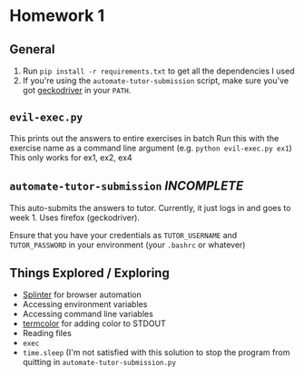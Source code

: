 # Homework 1

## General
1. Run `pip install -r requirements.txt` to get all the dependencies I used
1. If you're using the `automate-tutor-submission` script, make sure you've got [geckodriver](https://github.com/mozilla/geckodriver/releases) in your `PATH`.

## `evil-exec.py`
This prints out the answers to entire exercises in batch
Run this with the exercise name as a command line argument (e.g. `python
evil-exec.py ex1`)
This only works for ex1, ex2, ex4

## `automate-tutor-submission` _INCOMPLETE_
This auto-submits the answers to tutor.
Currently, it just logs in and goes to week 1. Uses firefox (geckodriver).

Ensure that you have your credentials as `TUTOR_USERNAME` and `TUTOR_PASSWORD` in your environment (your `.bashrc` or whatever)

## Things Explored / Exploring
- [Splinter](https://github.com/cobrateam/splinter) for browser automation
- Accessing environment variables
- Accessing command line variables
- [termcolor](https://pypi.python.org/pypi/termcolor) for adding color to STDOUT
- Reading files
- `exec`
- `time.sleep` (I'm not satisfied with this solution to stop the program from quitting in `automate-tutor-submission.py`
